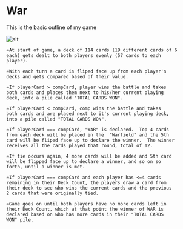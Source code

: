 # War




This is the basic outline of my game


![alt](https://i.imgur.com/YL8ww8v.png)


	≈At start of game, a deck of 114 cards (19 different cards of 6 
	each) gets dealt to both players evenly (57 cards to each 
	player).

	≈With each turn a card is fliped face up from each player's 
	decks and gets compared based of their value.

	≈If playerCard > compCard, player wins the battle and takes 
	both cards and places them next to his/her current playing 
	deck, into a pile called "TOTAL CARDS WON".
        
	≈If playerCard < compCard, comp wins the battle and takes 
	both cards and are placed next to it's current playing deck, 
	into a pile called "TOTAL CARDS WON".

	≈If playerCard === compCard, "WAR" is declared.  Top 4 cards 
	from each deck will be placed in the  "Warfield" and the 5th 
	card will be fliped face up to declare the winner.  The winner 
	receives all the cards played that round, total of 12.

	≈If tie occurs again, 4 more cards will be added and 5th card 
	will be flipped face up to declare a winner, and so on so 
	forth, until a winner is met. 

	≈If playerCard === compCard and each player has <=4 cards 
	remaining in their Deck Count, the players draw a card from 
	their deck to see who wins the current cards and the previous 
	2 cards that were originally tied.

	≈Game goes on until both players have no more cards left in 
	their Deck Count, which at that point the winner of WAR is 
	declared based on who has more cards in their "TOTAL CARDS 
	WON" pile.